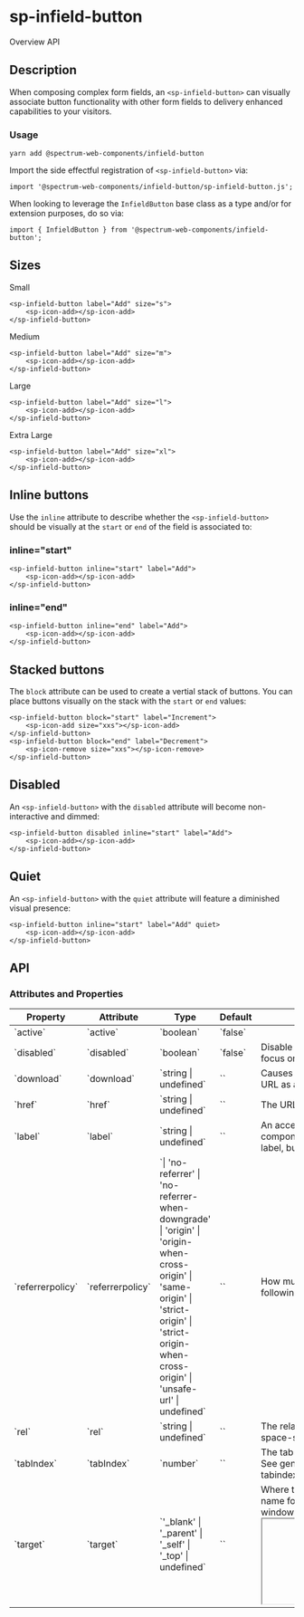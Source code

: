 # sp-infield-button
Overview API
## Description
When composing complex form fields, an `<sp-infield-button>` can visually associate button functionality with other form fields to delivery enhanced capabilities to your visitors.
### Usage
    
    yarn add @spectrum-web-components/infield-button
    
Import the side effectful registration of `<sp-infield-button>` via:
    
    import '@spectrum-web-components/infield-button/sp-infield-button.js';
    
When looking to leverage the `InfieldButton` base class as a type and/or for extension purposes, do so via:
    
    import { InfieldButton } from '@spectrum-web-components/infield-button';
    
## Sizes
Small
    
    <sp-infield-button label="Add" size="s">
        <sp-icon-add></sp-icon-add>
    </sp-infield-button>
Medium
    
    <sp-infield-button label="Add" size="m">
        <sp-icon-add></sp-icon-add>
    </sp-infield-button>
Large
    
    <sp-infield-button label="Add" size="l">
        <sp-icon-add></sp-icon-add>
    </sp-infield-button>
Extra Large
    
    <sp-infield-button label="Add" size="xl">
        <sp-icon-add></sp-icon-add>
    </sp-infield-button>
## Inline buttons
Use the `inline` attribute to describe whether the `<sp-infield-button>` should be visually at the `start` or `end` of the field is associated to:
### inline="start"
    
    <sp-infield-button inline="start" label="Add">
        <sp-icon-add></sp-icon-add>
    </sp-infield-button>
### inline="end"
    
    <sp-infield-button inline="end" label="Add">
        <sp-icon-add></sp-icon-add>
    </sp-infield-button>
## Stacked buttons
The `block` attribute can be used to create a vertial stack of buttons. You can place buttons visually on the stack with the `start` or `end` values:
    
    <sp-infield-button block="start" label="Increment">
        <sp-icon-add size="xxs"></sp-icon-add>
    </sp-infield-button>
    <sp-infield-button block="end" label="Decrement">
        <sp-icon-remove size="xxs"></sp-icon-remove>
    </sp-infield-button>
## Disabled
An `<sp-infield-button>` with the `disabled` attribute will become non-interactive and dimmed:
    
    <sp-infield-button disabled inline="start" label="Add">
        <sp-icon-add></sp-icon-add>
    </sp-infield-button>
## Quiet
An `<sp-infield-button>` with the `quiet` attribute will feature a diminished visual presence:
    
    <sp-infield-button inline="start" label="Add" quiet>
        <sp-icon-add></sp-icon-add>
    </sp-infield-button>
## API
### Attributes and Properties
<table>
  <thead>
    <tr>
      <th>Property</th>
      <th>Attribute</th>
      <th>Type</th>
      <th>Default</th>
      <th>Description</th>
    </tr>
  </thead>
  <tbody>
    <tr>
      <td>`active`</td>
      <td>`active`</td>
      <td>`boolean`</td>
      <td>`false`</td>
      <td></td>
    </tr>
    <tr>
      <td>`disabled`</td>
      <td>`disabled`</td>
      <td>`boolean`</td>
      <td>`false`</td>
      <td>Disable this control. It will not receive focus or events</td>
    </tr>
    <tr>
      <td>`download`</td>
      <td>`download`</td>
      <td>`string | undefined`</td>
      <td>``</td>
      <td>Causes the browser to treat the linked URL as a download.</td>
    </tr>
    <tr>
      <td>`href`</td>
      <td>`href`</td>
      <td>`string | undefined`</td>
      <td>``</td>
      <td>The URL that the hyperlink points to.</td>
    </tr>
    <tr>
      <td>`label`</td>
      <td>`label`</td>
      <td>`string | undefined`</td>
      <td>``</td>
      <td>An accessible label that describes the component. It will be applied to aria-label, but not visually rendered.</td>
    </tr>
    <tr>
      <td>`referrerpolicy`</td>
      <td>`referrerpolicy`</td>
      <td>`| 'no-referrer' | 'no-referrer-when-downgrade' | 'origin' | 'origin-when-cross-origin' | 'same-origin' | 'strict-origin' | 'strict-origin-when-cross-origin' | 'unsafe-url' | undefined`</td>
      <td>``</td>
      <td>How much of the referrer to send when following the link.</td>
    </tr>
    <tr>
      <td>`rel`</td>
      <td>`rel`</td>
      <td>`string | undefined`</td>
      <td>``</td>
      <td>The relationship of the linked URL as space-separated link types.</td>
    </tr>
    <tr>
      <td>`tabIndex`</td>
      <td>`tabIndex`</td>
      <td>`number`</td>
      <td>``</td>
      <td>The tab index to apply to this control. See general documentation about the tabindex HTML property</td>
    </tr>
    <tr>
      <td>`target`</td>
      <td>`target`</td>
      <td>`'_blank' | '_parent' | '_self' | '_top' | undefined`</td>
      <td>``</td>
      <td>Where to display the linked URL, as the name for a browsing context (a tab, window, or <iframe>).</td>
    </tr>
    <tr>
      <td>`type`</td>
      <td>`type`</td>
      <td>`'button' | 'submit' | 'reset'`</td>
      <td>`'button'`</td>
      <td>The default behavior of the button. Possible values are: `button` (default), `submit`, and `reset`.</td>
    </tr>
  </tbody>
</table>
### Slots
<table>
  <thead>
    <tr>
      <th>Name</th>
      <th>Description</th>
    </tr>
  </thead>
  <tbody>
    <tr>
      <td>`default slot`</td>
      <td>text content to be displayed in the Button element</td>
    </tr>
    <tr>
      <td>`icon`</td>
      <td>icon element(s) to display at the start of the button</td>
    </tr>
  </tbody>
</table>
